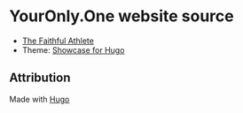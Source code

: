# YourOnly.One website source

* [The Faithful Athlete](https://YourOnly.One/faithfulathlete/)
* Theme: [Showcase for Hugo](https://github.com/apvarun/showcase-hugo-theme)

## Attribution
Made with [Hugo](https://gohugo.io)
